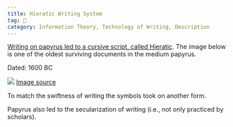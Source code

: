 ```yaml
---
title: Hieratic Writing System
tag: 🌱 
category: Information Theory, Technology of Writing, Description
---
```


[Writing on papyrus led to a cursive script, called Hieratic](https://www.khanacademy.org/computing/computer-science/informationtheory/info-theory/v/history-of-the-alphabet-language-of-coins-3-9). The image below is one of the oldest surviving documents in the medium papyrus.

Dated: 1600 BC

![](https://upload.wikimedia.org/wikipedia/commons/b/b4/Edwin_Smith_Papyrus_v2.jpg)
[Image source](https://en.wikipedia.org/wiki/File:Edwin_Smith_Papyrus_v2.jpg)

To match the swiftness of writing the symbols took on another form.

Papyrus also led to the secularization of writing (i.e., not only practiced by scholars).
